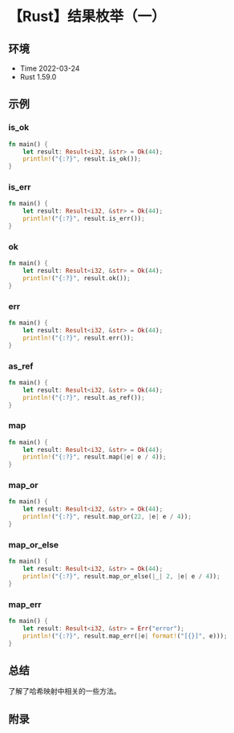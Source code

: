 # 【Rust】结果枚举（一）

## 环境

- Time 2022-03-24
- Rust 1.59.0

## 示例

### is_ok

```rust
fn main() {
    let result: Result<i32, &str> = Ok(44);
    println!("{:?}", result.is_ok());
}
```

### is_err

```rust
fn main() {
    let result: Result<i32, &str> = Ok(44);
    println!("{:?}", result.is_err());
}
```

### ok

```rust
fn main() {
    let result: Result<i32, &str> = Ok(44);
    println!("{:?}", result.ok());
}
```

### err

```rust
fn main() {
    let result: Result<i32, &str> = Ok(44);
    println!("{:?}", result.err());
}
```

### as_ref

```rust
fn main() {
    let result: Result<i32, &str> = Ok(44);
    println!("{:?}", result.as_ref());
}
```

### map

```rust
fn main() {
    let result: Result<i32, &str> = Ok(44);
    println!("{:?}", result.map(|e| e / 4));
}
```

### map_or

```rust
fn main() {
    let result: Result<i32, &str> = Ok(44);
    println!("{:?}", result.map_or(22, |e| e / 4));
}
```

### map_or_else

```rust
fn main() {
    let result: Result<i32, &str> = Ok(44);
    println!("{:?}", result.map_or_else(|_| 2, |e| e / 4));
}
```

### map_err

```rust
fn main() {
    let result: Result<i32, &str> = Err("error");
    println!("{:?}", result.map_err(|e| format!("[{}]", e)));
}
```

## 总结

了解了哈希映射中相关的一些方法。

## 附录
